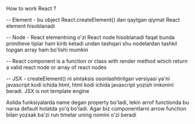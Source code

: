 How to work React ?

<!-- - Element, component, node -->

-- Element - bu object React.createElement() dan qaytgan qiymat React element hisoblanadi

-- Node - React elementning o'zi React node hisoblanadi faqat bunda primitieve tiplar ham kirib ketadi undan tashqari shu nodelardan tashkil topgan array ham bo'lishi mumkin

-- React component is a function or class with render method which return a valid react node or array of react nodes

<!-- What is JSX ? -->

-- JSX - createElement() ni sintaksis osonlashtirilgan versiyasi ya'ni javascript kodi ichida html, html kodi ichida javascript yozish imkonini beradi. JSX is not template engine

Aslida funksiyalarda name degan property bo'ladi, lekin arrof functionda bu narsa default holatda yo'q bo'ladi. Agar biz componentlarni arrow function bilan yozsak ba'zi run timelar uning nomini o'zi beradi
